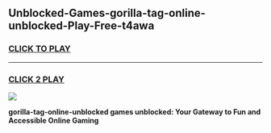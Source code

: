 
## Unblocked-Games-gorilla-tag-online-unblocked-Play-Free-t4awa
<h3>
<a href="https://premium76.site?title=gorilla-tag-online-unblocked&ref=18A1">CLICK TO PLAY</a></h3>
<hr>

<h3>
<a href="https://premium76.site?title=gorilla-tag-online-unblocked&ref=18A1">CLICK 2 PLAY</a>
  
</h3>

<a href="https://premium76.site?title=gorilla-tag-online-unblocked&ref=18A1"><img src="https://clearcache.store/games.png"></a>


**gorilla-tag-online-unblocked games unblocked: Your Gateway to Fun and Accessible Online Gaming**

